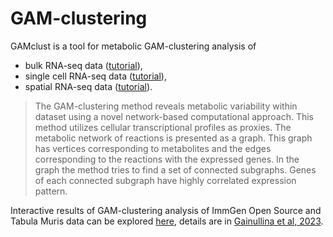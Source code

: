 # GAM-clustering

GAMclust is a tool for metabolic GAM-clustering analysis of

-   bulk RNA-seq data ([tutorial](https://rpubs.com/anastasiiaNG/GAMclust_BULK)),
-   single cell RNA-seq data ([tutorial](https://rpubs.com/anastasiiaNG/GAMclust_SC)),
-   spatial RNA-seq data ([tutorial](https://rpubs.com/anastasiiaNG/GAMclust_SPAT)).

> The GAM-clustering method reveals metabolic variability within dataset using a novel network-based computational approach. This method utilizes cellular transcriptional profiles as proxies. The metabolic network of reactions is presented as a graph. This graph has vertices corresponding to metabolites and the edges corresponding to the reactions with the expressed genes. In the graph the method tries to find a set of connected subgraphs. Genes of each connected subgraph have highly correlated expression pattern.

Interactive results of GAM-clustering analysis of ImmGen Open Source and Tabula Muris data can be explored [here](http://artyomovlab.wustl.edu/immgen-met/), details are in [Gainullina et al, 2023](https://www.cell.com/cell-reports/fulltext/S2211-1247(23)00057-8).
